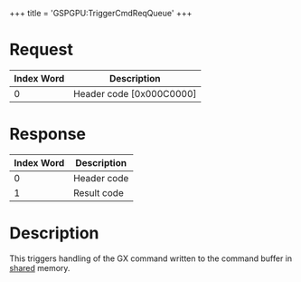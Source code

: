 +++
title = 'GSPGPU:TriggerCmdReqQueue'
+++

# Request

| Index Word | Description                |
|------------|----------------------------|
| 0          | Header code \[0x000C0000\] |

# Response

| Index Word | Description |
|------------|-------------|
| 0          | Header code |
| 1          | Result code |

# Description

This triggers handling of the GX command written to the command buffer
in [shared](GSP_Shared_Memory "wikilink") memory.